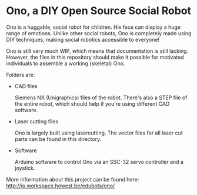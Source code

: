 # Ono, a DIY Open Source Social Robot
Ono is a huggable, social robot for children.
His face can display a huge range of emotions.
Unlike other social robots, Ono is completely made using DIY techniques, making social robotics accessible to everyone!

Ono is still very much WIP, which means that documentation is still lacking.
However, the files in this repository should make it possible for motivated individuals to assemble a working (skeletal) Ono.

Folders are:
- CAD files

  Siemens NX (Unigraphics) files of the robot.
  There's also a STEP file of the entire robot, which should help if you're using different CAD software.
- Laser cutting files

  Ono is largely built using lasercutting. The vector files for all laser cut parts can be found in this directory.
- Software

  Arduino software to control Ono via an SSC-32 servo controller and a joystick.

More information about this project can be found here:
http://io.workspace.howest.be/edubots/ono/